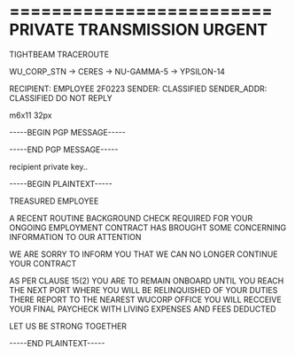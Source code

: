 

=========================
PRIVATE TRANSMISSION 
        URGENT
=========================


TIGHTBEAM TRACEROUTE

WU_CORP_STN
-> CERES
-> NU-GAMMA-5
-> YPSILON-14

RECIPIENT: EMPLOYEE 2F0223
SENDER: CLASSIFIED
SENDER_ADDR: CLASSIFIED
             DO NOT REPLY


m6x11 32px

-----BEGIN PGP MESSAGE-----

-----END PGP MESSAGE-----

recipient private key..


-----BEGIN PLAINTEXT-----

TREASURED EMPLOYEE

A RECENT ROUTINE
BACKGROUND CHECK REQUIRED
FOR YOUR ONGOING EMPLOYMENT
CONTRACT HAS BROUGHT SOME
CONCERNING INFORMATION TO
OUR ATTENTION

WE ARE SORRY TO INFORM YOU
THAT WE CAN NO LONGER
CONTINUE YOUR CONTRACT

AS PER CLAUSE 15(2)
YOU ARE TO REMAIN
ONBOARD UNTIL YOU REACH
THE NEXT PORT WHERE
YOU WILL BE RELINQUISHED
OF YOUR DUTIES
THERE REPORT TO THE
NEAREST WUCORP OFFICE
YOU WILL RECCEIVE YOUR
FINAL PAYCHECK WITH
LIVING EXPENSES AND
FEES DEDUCTED

LET US BE STRONG TOGETHER


-----END PLAINTEXT-----